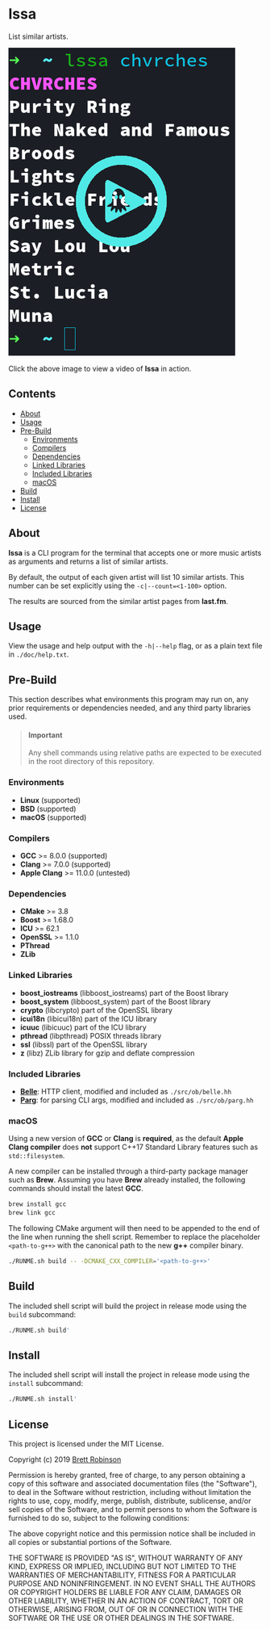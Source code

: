 # lssa
List similar artists.

[![lssa](https://raw.githubusercontent.com/octobanana/lssa/master/res/lssa.png)](https://octobanana.com/software/lssa/blob/res/lssa.mp4#file)

Click the above image to view a video of __lssa__ in action.

## Contents
* [About](#about)
* [Usage](#usage)
* [Pre-Build](#pre-build)
  * [Environments](#environments)
  * [Compilers](#compilers)
  * [Dependencies](#dependencies)
  * [Linked Libraries](#linked-libraries)
  * [Included Libraries](#included-libraries)
  * [macOS](#macos)
* [Build](#build)
* [Install](#install)
* [License](#license)

## About
__lssa__ is a CLI program for the terminal that accepts one or more music
artists as arguments and returns a list of similar artists.

By default, the output of each given artist will list 10 similar artists.
This number can be set explicitly using the `-c|--count=<1-100>` option.

The results are sourced from the similar artist pages from __last.fm__.

## Usage
View the usage and help output with the `-h|--help` flag,
or as a plain text file in `./doc/help.txt`.

## Pre-Build
This section describes what environments this program may run on,
any prior requirements or dependencies needed, and any third party libraries used.

> #### Important
> Any shell commands using relative paths are expected to be executed in the
> root directory of this repository.

### Environments
* __Linux__ (supported)
* __BSD__ (supported)
* __macOS__ (supported)

### Compilers
* __GCC__ >= 8.0.0 (supported)
* __Clang__ >= 7.0.0 (supported)
* __Apple Clang__ >= 11.0.0 (untested)

### Dependencies
* __CMake__ >= 3.8
* __Boost__ >= 1.68.0
* __ICU__ >= 62.1
* __OpenSSL__ >= 1.1.0
* __PThread__
* __ZLib__

### Linked Libraries
* __boost_iostreams__ (libboost_iostreams) part of the Boost library
* __boost_system__ (libboost_system) part of the Boost library
* __crypto__ (libcrypto) part of the OpenSSL library
* __icui18n__ (libicui18n) part of the ICU library
* __icuuc__ (libicuuc) part of the ICU library
* __pthread__ (libpthread) POSIX threads library
* __ssl__ (libssl) part of the OpenSSL library
* __z__ (libz) ZLib library for gzip and deflate compression

### Included Libraries
* [__Belle__](https://github.com/octobanana/belle):
  HTTP client, modified and included as `./src/ob/belle.hh`
* [__Parg__](https://github.com/octobanana/parg):
  for parsing CLI args, modified and included as `./src/ob/parg.hh`

### macOS
Using a new version of __GCC__ or __Clang__ is __required__, as the default
__Apple Clang compiler__ does __not__ support C++17 Standard Library features such as `std::filesystem`.

A new compiler can be installed through a third-party package manager such as __Brew__.
Assuming you have __Brew__ already installed, the following commands should install
the latest __GCC__.

```sh
brew install gcc
brew link gcc
```

The following CMake argument will then need to be appended to the end of the line when running the shell script.
Remember to replace the placeholder `<path-to-g++>` with the canonical path to the new __g++__ compiler binary.

```sh
./RUNME.sh build -- -DCMAKE_CXX_COMPILER='<path-to-g++>'
```

## Build
The included shell script will build the project in release mode using the `build` subcommand:

```sh
./RUNME.sh build'
```

## Install
The included shell script will install the project in release mode using the `install` subcommand:

```sh
./RUNME.sh install'
```

## License
This project is licensed under the MIT License.

Copyright (c) 2019 [Brett Robinson](https://octobanana.com/)

Permission is hereby granted, free of charge, to any person obtaining a copy
of this software and associated documentation files (the "Software"), to deal
in the Software without restriction, including without limitation the rights
to use, copy, modify, merge, publish, distribute, sublicense, and/or sell
copies of the Software, and to permit persons to whom the Software is
furnished to do so, subject to the following conditions:

The above copyright notice and this permission notice shall be included in all
copies or substantial portions of the Software.

THE SOFTWARE IS PROVIDED "AS IS", WITHOUT WARRANTY OF ANY KIND, EXPRESS OR
IMPLIED, INCLUDING BUT NOT LIMITED TO THE WARRANTIES OF MERCHANTABILITY,
FITNESS FOR A PARTICULAR PURPOSE AND NONINFRINGEMENT. IN NO EVENT SHALL THE
AUTHORS OR COPYRIGHT HOLDERS BE LIABLE FOR ANY CLAIM, DAMAGES OR OTHER
LIABILITY, WHETHER IN AN ACTION OF CONTRACT, TORT OR OTHERWISE, ARISING FROM,
OUT OF OR IN CONNECTION WITH THE SOFTWARE OR THE USE OR OTHER DEALINGS IN THE
SOFTWARE.
